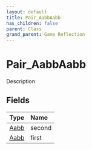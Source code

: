 ```yaml
---
layout: default
title: Pair_AabbAabb
has_children: false
parent: Class
grand_parent: Game Reflection
---
```

# Pair_AabbAabb
Description 

## Fields
| Type | Name |
|:-------------|:--------------|
| [Aabb](/game-reflection/components/aabb.md) | second |
| [Aabb](/game-reflection/components/aabb.md) | first |
